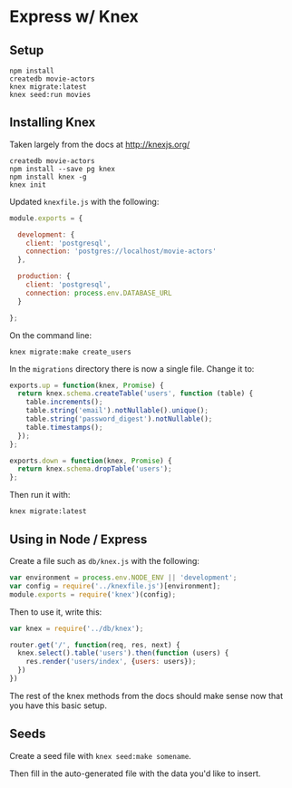 # Express w/ Knex

## Setup

```
npm install
createdb movie-actors
knex migrate:latest
knex seed:run movies
```

## Installing Knex

Taken largely from the docs at http://knexjs.org/

```
createdb movie-actors
npm install --save pg knex
npm install knex -g
knex init
```

Updated `knexfile.js` with the following:

```js
module.exports = {

  development: {
    client: 'postgresql',
    connection: 'postgres://localhost/movie-actors'
  },

  production: {
    client: 'postgresql',
    connection: process.env.DATABASE_URL
  }

};
```

On the command line:

```
knex migrate:make create_users
```

In the `migrations` directory there is now a single file.  Change it to:

```js
exports.up = function(knex, Promise) {
  return knex.schema.createTable('users', function (table) {
    table.increments();
    table.string('email').notNullable().unique();
    table.string('password_digest').notNullable();
    table.timestamps();
  });
};

exports.down = function(knex, Promise) {
  return knex.schema.dropTable('users');
};
```

Then run it with:

```
knex migrate:latest
```

## Using in Node / Express

Create a file such as `db/knex.js` with the following:

```js
var environment = process.env.NODE_ENV || 'development';
var config = require('../knexfile.js')[environment];
module.exports = require('knex')(config);
```

Then to use it, write this:

```js
var knex = require('../db/knex');

router.get('/', function(req, res, next) {
  knex.select().table('users').then(function (users) {
    res.render('users/index', {users: users});
  })
})
```

The rest of the knex methods from the docs should make sense now that you have this basic setup.

## Seeds

Create a seed file with `knex seed:make somename`.

Then fill in the auto-generated file with the data you'd like to insert.
